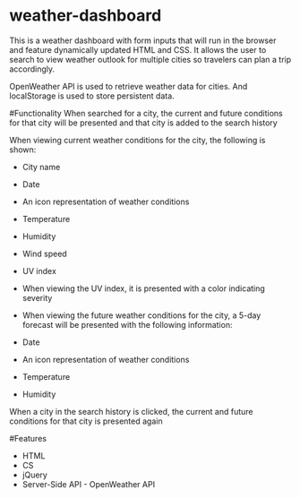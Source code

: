 # weather-dashboard

This is a weather dashboard with form inputs that will run in the browser and feature dynamically updated HTML and CSS. It allows the user to search to view weather outlook for multiple cities so travelers can plan a trip accordingly.

OpenWeather API is used to retrieve weather data for cities. And localStorage is used to store persistent data.

#Functionality
When searched for a city, the current and future conditions for that city will be presented and that city is added to the search history

When viewing current weather conditions for the city, the following is shown:

- City name
- Date
- An icon representation of weather conditions
- Temperature
- Humidity
- Wind speed
- UV index
- When viewing the UV index, it is presented with a color indicating severity 
- When viewing the future weather conditions for the city, a 5-day forecast will be presented with the following information:

- Date
- An icon representation of weather conditions
- Temperature
- Humidity

When a city in the search history is clicked, the current and future conditions for that city is presented again


#Features
- HTML
- CS
- jQuery
- Server-Side API - OpenWeather API
